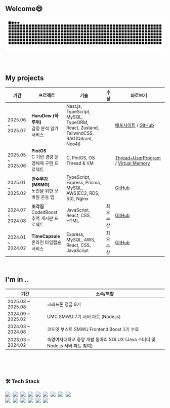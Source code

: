 ## Welcome😄

<!--
**molcham/molcham** is a ✨ _special_ ✨ repository because its `README.md` (this file) appears on your GitHub profile.

Here are some ideas to get you started:

- 🔭 I’m currently working on ...
- 🌱 I’m currently learning ...
- 👯 I’m looking to collaborate on ...
- 🤔 I’m looking for help with ...
- 💬 Ask me about ...
- 📫 How to reach me: ...
- 😄 Pronouns: ...
- ⚡ Fun fact: ...
-->

<div align="center">
  <img src="https://github.com/molcham/molcham/blob/output/github-contribution-grid-snake.svg">
</div>

<!-- 상단 배너 (원하면 이미지 교체 가능) -->
<!-- ![banner](https://capsule-render.vercel.app/api?type=venom&height=200&text=Hi👋🏻%20I'm%20[이름을 입력하세요]&fontSize=70&color=0:ffe87c,100:f5f7c8&stroke=000000) -->
<!--
## 
> 🏫 [학교명] [전공]  
> <br/>
> 🪄 [직무/포지션]

<br/>
<br/>

<!--
### 📚 Studying
<div>
  <img src="https://img.shields.io/badge/javascript-F7DF1E?style=flat-square&logo=javascript&logoColor=black">&nbsp;
  <img src="https://img.shields.io/badge/Typescript-3178C6?style=flat-square&logo=typescript&logoColor=white"/>&nbsp;
  <img src="https://img.shields.io/badge/react-61DAFB?style=flat-square&logo=react&logoColor=black">&nbsp;
  <img src="https://img.shields.io/badge/Next.js-000000?style=flat-square&logo=nextdotjs&logoColor=white" />
  <!-- 필요한 기술스택은 자유롭게 추가/삭제 -->
</div>

<br/>
<br/>

## My projects 
| 기간 | 프로젝트 | 기술 | 수상 | 바로보기 |
|---|---|---|---|---|
| 2025.06 ~ 2025.07 | **HaruDew (하루뒤)** <br/> 감정 분석 일기 서비스 | Nest.js, TypeScript, MySQL, TypeORM, React, Zustand, TailwindCSS, RAG(Qdrant, Neo4j) | &nbsp; | [배포사이트](https://harudew.site) / [GitHub](https://github.com/B1A4-NMM) |
| 2025.05 ~ 2025.06 | **PintOS** <br/> C 기반 경량 운영체제 구현 프로젝트 | C, PintOS, OS Thread & VM | &nbsp; | [Thread~UserProgram](https://github.com/molcham/pintos-lab) / [Virtual Memory](https://github.com/krafton-jungle-307-week12-team9/pintos-vm) |
| 2025.01 ~ 2025.02 | **만수무강 (MSMG)** <br/> 노인을 위한 모바일 운동 앱 | TypeScript, Express, Prisma, MySQL, AWS(EC2, RDS, S3), Nginx | &nbsp; | [GitHub](https://github.com/UMC-MSMG/Backend) |
| 2024.07 ~ 2024.08 | **조각집** <br/> CodeitBoost 추억 게시판 프로젝트 | JavaScript, React, CSS, HTML | 최우수상 | [GitHub](https://github.com/CodeitBoost-Demo-TeamB/codeit-teamb-client) |
| 2024.01 ~ 2024.02 | **TimeCapsule** <br/> 온라인 타임캡슐 서비스 | Express, MySQL, AWS, React, CSS, JavaScript | 최우수상 | [GitHub](https://github.com/orgs/2023-Solux-FinalProj/repositories) |


<br/>

## I'm in ..
| 기간 | 소속/역할 |
|---|---|
| 2025.03 ~ 2025.08 | 크래프톤 정글 8기 |
| 2024.09 ~ 2025.02 | UMC SMWU 7기 서버 파트 (Node.js) |
| 2024.03 ~ 2024.08 | 코드잇 부스트 SMWU Frontend Boost 1기 수료 |
| 2023.03 ~ 2024.02 | 숙명여자대학교 중앙 개발 동아리 SOLUX (Java 스터디 및 Node.js 서버 파트 참여) |



<br/>
<!--
## 🔥 My experience
- 🔥 [해커톤/공모전/네트워킹 등 참여/수상 경험 입력]
- 🏆 [수상 경험 입력]
- ✨ [특별 경험 입력] -->

<br/>
<br/>

### 🛠 Tech Stack
<div>
  <img src="https://img.shields.io/badge/Node.js-339933?style=flat-square&logo=nodedotjs&logoColor=white"/>&nbsp;
  <img src="https://img.shields.io/badge/Express-000000?style=flat-square&logo=express&logoColor=white"/>&nbsp;
  <img src="https://img.shields.io/badge/NestJS-E0234E?style=flat-square&logo=nestjs&logoColor=white"/>&nbsp;
  <img src="https://img.shields.io/badge/React-61DAFB?style=flat-square&logo=react&logoColor=black"/>&nbsp;
  <img src="https://img.shields.io/badge/TypeScript-3178C6?style=flat-square&logo=typescript&logoColor=white"/>&nbsp;
  <img src="https://img.shields.io/badge/JavaScript-F7DF1E?style=flat-square&logo=javascript&logoColor=black"/>&nbsp;
  <img src="https://img.shields.io/badge/Java-007396?style=flat-square&logo=openjdk&logoColor=white"/>&nbsp;
  <img src="https://img.shields.io/badge/Python-3776AB?style=flat-square&logo=python&logoColor=white"/>&nbsp;
  <img src="https://img.shields.io/badge/C-A8B9CC?style=flat-square&logo=c&logoColor=black"/>&nbsp;
</div>


<div>
  <img src="https://img.shields.io/badge/Git-F05032?style=flat-square&logo=git&logoColor=white"/>&nbsp;
  <img src="https://img.shields.io/badge/Github-181717?style=flat-square&logo=github&logoColor=white"/>&nbsp;
  <img src="https://img.shields.io/badge/Notion-000000?style=flat-square&logo=notion&logoColor=white"/>&nbsp;
  <img src="https://img.shields.io/badge/VScode-007ACC?style=flat-square&logo=visualstudiocode&logoColor=white"/>&nbsp;
  <img src="https://img.shields.io/badge/Discord-5865F2?style=flat-square&logo=discord&logoColor=white"/>&nbsp;
  <img src="https://img.shields.io/badge/Figma-F24E1E?style=flat-square&logo=figma&logoColor=white"/>&nbsp;
</div>

<br/>





<!--
[![Anurag's GitHub stats](https://github-readme-stats.vercel.app/api?username=molcham)](https://github.com/anuraghazra/github-readme-stats)
-->

<!--
[![Solved.ac Profile](http://mazassumnida.wtf/api/v2/generate_badge?boj=sonchaemin89)](https://solved.ac/sonchaemin89/)
-->
<!--
<div align="center">
  <img src="https://github.com/molcham/molcham/blob/output/github-contribution-grid-snake.svg">
</div>
-->



